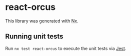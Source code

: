 # react-orcus

This library was generated with [Nx](https://nx.dev).

## Running unit tests

Run `nx test react-orcus` to execute the unit tests via [Jest](https://jestjs.io).
